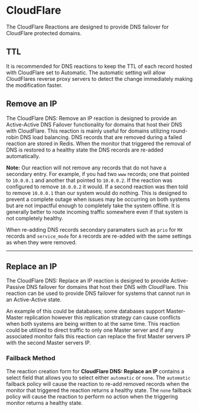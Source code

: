 # CloudFlare

The CloudFlare Reactions are designed to provide DNS failover for CloudFlare protected domains.

## TTL

It is recommended for DNS reactions to keep the TTL of each record hosted with CloudFlare set to Automatic. The automatic setting will allow CloudFlares reverse proxy servers to detect the change immediately making the modification faster.

## Remove an IP

The CloudFlare DNS: Remove an IP reaction is designed to provide an Active-Active DNS Failover functionality for domains that host their DNS with CloudFlare. This reaction is mainly useful for domains utilizing round-robin DNS load balancing. DNS records that are removed during a failed reaction are stored in Redis. When the monitor that triggered the removal of DNS is restored to a healthy state the DNS records are re-added automatically.

**Note:** Our reaction will not remove any records that do not have a secondary entry. For example, if you had two `www` records; one that pointed to `10.0.0.1` and another that pointed to `10.0.0.2`. If the reaction was configured to remove `10.0.0.2` it would. If a second reaction was then told to remove `10.0.0.1` than our system would do nothing. This is designed to prevent a complete outage when issues may be occurring on both systems but are not impactful enough to completely take the system offline. It is generally better to route incoming traffic somewhere even if that system is not completely healthy.

When re-adding DNS records secondary paramaters such as `prio` for `MX` records and `service_mode` for `A` records are re-added with the same settings as when they were removed.

---

## Replace an IP

The CloudFlare DNS: Replace an IP reaction is designed to provide Active-Passive DNS failover for domains that host their DNS with CloudFlare. This reaction can be used to provide DNS failover for systems that cannot run in an Active-Active state.

An example of this could be databases; some databases support Master-Master replication however this replication strategy can cause conflicts when both systems are being written to at the same time. This reaction could be utilized to direct traffic to only one Master server and if any associated monitor fails this reaction can replace the first Master servers IP with the second Master servers IP.

### Failback Method

The reaction creation form for **CloudFlare DNS: Replace an IP** contains a select field that allows you to select either `automatic` or `none`. The `automatic` failback policy will cause the reaction to re-add removed records when the monitor that triggered the reaction returns a healthy state. The `none` failback policy will cause the reaction to perform no action when the triggering monitor returns a healthy state.

